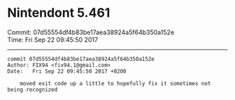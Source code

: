 # Nintendont 5.461
Commit: 07d55554df4b83be17aea38924a5f64b350a152e  
Time: Fri Sep 22 09:45:50 2017   

-----

```
commit 07d55554df4b83be17aea38924a5f64b350a152e
Author: FIX94 <fix94.1@gmail.com>
Date:   Fri Sep 22 09:45:50 2017 +0200

    moved exit code up a little to hopefully fix it sometimes not being recognized
```
